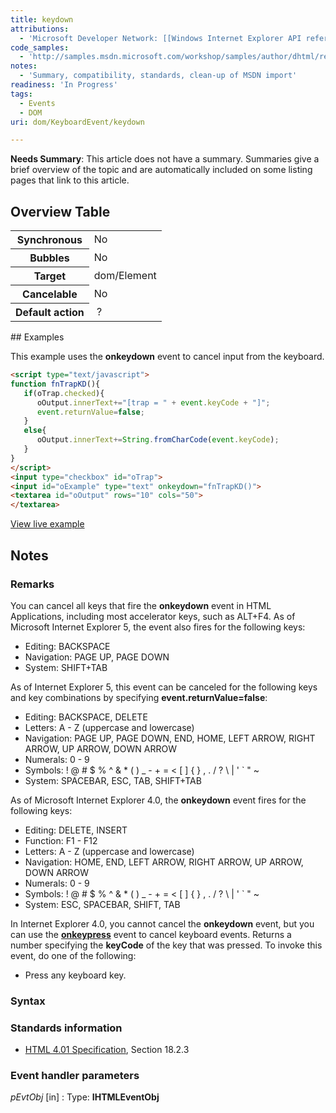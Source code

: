 ```yaml
---
title: keydown
attributions:
  - 'Microsoft Developer Network: [[Windows Internet Explorer API reference](http://msdn.microsoft.com/en-us/library/ie/hh828809%28v=vs.85%29.aspx) Article]'
code_samples:
  - 'http://samples.msdn.microsoft.com/workshop/samples/author/dhtml/refs/onkeydown.htm'
notes:
  - 'Summary, compatibility, standards, clean-up of MSDN import'
readiness: 'In Progress'
tags:
  - Events
  - DOM
uri: dom/KeyboardEvent/keydown

---
```

**Needs Summary**: This article does not have a summary. Summaries give a brief overview of the topic and are automatically included on some listing pages that link to this article.

## Overview Table

<table class="wikitable">
<tr>
<th>
Synchronous

</th>
<td>
No

</td>
</tr>
<tr>
<th>
Bubbles

</th>
<td>
No

</td>
</tr>
<tr>
<th>
Target

</th>
<td>
dom/Element

</td>
</tr>
<tr>
<th>
Cancelable

</th>
<td>
No

</td>
</tr>
<tr>
<th>
Default action

</th>
<td>
 ?

</td>
</tr>
</table>
## Examples

This example uses the **onkeydown** event to cancel input from the keyboard.

``` html
<script type="text/javascript">
function fnTrapKD(){
   if(oTrap.checked){
      oOutput.innerText+="[trap = " + event.keyCode + "]";
      event.returnValue=false;
   }
   else{
      oOutput.innerText+=String.fromCharCode(event.keyCode);
   }
}
</script>
<input type="checkbox" id="oTrap">
<input id="oExample" type="text" onkeydown="fnTrapKD()">
<textarea id="oOutput" rows="10" cols="50">
</textarea>
```

[View live example](http://samples.msdn.microsoft.com/workshop/samples/author/dhtml/refs/onkeydown.htm)

## Notes

### Remarks

You can cancel all keys that fire the **onkeydown** event in HTML Applications, including most accelerator keys, such as ALT+F4. As of Microsoft Internet Explorer 5, the event also fires for the following keys:

-   Editing: BACKSPACE
-   Navigation: PAGE UP, PAGE DOWN
-   System: SHIFT+TAB

As of Internet Explorer 5, this event can be canceled for the following keys and key combinations by specifying **event.returnValue=false**:

-   Editing: BACKSPACE, DELETE
-   Letters: A - Z (uppercase and lowercase)
-   Navigation: PAGE UP, PAGE DOWN, END, HOME, LEFT ARROW, RIGHT ARROW, UP ARROW, DOWN ARROW
-   Numerals: 0 - 9
-   Symbols: ! @ \# \$ % \^ & \* ( ) \_ - + = \< [ ] { } , . / ? \\ | ' \` " \~
-   System: SPACEBAR, ESC, TAB, SHIFT+TAB

As of Microsoft Internet Explorer 4.0, the **onkeydown** event fires for the following keys:

-   Editing: DELETE, INSERT
-   Function: F1 - F12
-   Letters: A - Z (uppercase and lowercase)
-   Navigation: HOME, END, LEFT ARROW, RIGHT ARROW, UP ARROW, DOWN ARROW
-   Numerals: 0 - 9
-   Symbols: ! @ \# \$ % \^ & \* ( ) \_ - + = \< [ ] { } , . / ? \\ | ' \` " \~
-   System: ESC, SPACEBAR, SHIFT, TAB

In Internet Explorer 4.0, you cannot cancel the **onkeydown** event, but you can use the [**onkeypress**](/dom/KeyboardEvent/keypress) event to cancel keyboard events. Returns a number specifying the **keyCode** of the key that was pressed. To invoke this event, do one of the following:

-   Press any keyboard key.

### Syntax

### Standards information

-   [HTML 4.01 Specification](http://go.microsoft.com/fwlink/p/?linkid=25320), Section 18.2.3

### Event handler parameters

*pEvtObj* [in]
:   Type: ****IHTMLEventObj****
